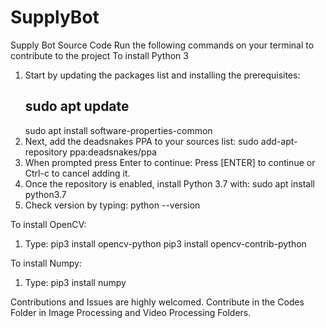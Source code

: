 # SupplyBot
Supply Bot Source Code
Run the following commands on your terminal to contribute to the project
To install Python 3
1. Start by updating the packages list and installing the prerequisites:
   ## sudo apt update
   sudo apt install software-properties-common
2. Next, add the deadsnakes PPA to your sources list:
   sudo add-apt-repository ppa:deadsnakes/ppa
3. When prompted press Enter to continue:
   Press [ENTER] to continue or Ctrl-c to cancel adding it.
4. Once the repository is enabled, install Python 3.7 with:
   sudo apt install python3.7
5. Check version by typing:
   python --version

To install OpenCV:
1. Type:
   pip3 install opencv-python
   pip3 install opencv-contrib-python

To install Numpy:
1. Type:
   pip3 install numpy



Contributions and Issues are highly welcomed. Contribute in the Codes Folder in Image Processing and Video Processing Folders. 
